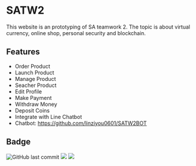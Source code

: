 # SATW2
This website is an prototyping of SA teamwork 2. The topic is about virtual currency, online shop, personal security and blockchain.

## Features
- Order Product
- Launch Product
- Manage Product
- Seacher Product
- Edit Profile
- Make Payment
- Withdraw Money
- Deposit Coins
- Integrate with Line Chatbot
- Chatbot: https://github.com/linziyou0601/SATW2BOT

## Badge
![GitHub last commit](https://img.shields.io/github/last-commit/linziyou0601/SATW2?style=for-the-badge) ![](https://img.shields.io/badge/language-java-blue.svg?style=for-the-badge) ![](https://img.shields.io/badge/author-linziyou0601-red.svg?style=for-the-badge)